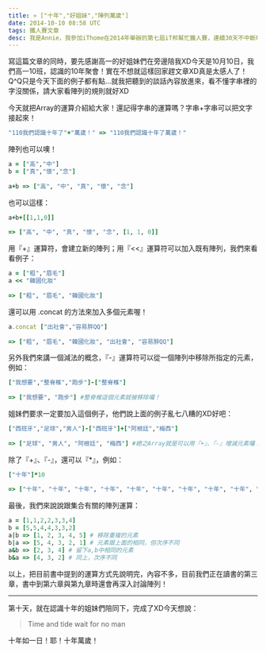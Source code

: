 ```yaml
---
title: » ["十年","好姐妹","陣列萬歲"]
date: 2014-10-10 08:58 UTC
tags: 鐵人賽文章
desc: 我是Annie，我參加iThome在2014年舉辦的第七屆iT邦幫忙鐵人賽，連續30天不中斷地記錄自己學習Ruby的歷程，這一系列30篇文章，推薦給跟我一樣初學Ruby約半年的朋友參考。
---
```


寫這篇文章的同時，要先感謝高一的好姐妹們在旁邊陪我XD今天是10月10日，我們高一10班，認識的10年聚會！實在不想就這樣回家趕文章XD真是太感人了！Q^Q只是今天下面的例子都有點...就我把聽到的談話內容放進來，看不懂字串裡的字沒關係，請大家看陣列的規則就好XD

今天就把Array的運算介紹給大家！還記得字串的運算嗎？字串+字串可以把文字接起來！

~~~ruby
"110我們認識十年了"+"萬歲！" => "110我們認識十年了萬歲！"  
~~~

陣列也可以噢！

~~~ruby
a = ["高","中"]  
b = ["真","懷","念"]  
  
a+b => ["高", "中", "真", "懷", "念"]  
~~~

也可以這樣：

~~~ruby
a+b+[[1,1,0]]  
  
=> ["高", "中", "真", "懷", "念", [1, 1, 0]]  
~~~

用『+』運算符，會建立新的陣列；用『<<』運算符可以加入既有陣列，我們來看看例子：

~~~ruby
a = ["粗","眉毛"]  
a << "韓國化妝"  
  
=> ["粗", "眉毛", "韓國化妝"]  
~~~

還可以用 .concat 的方法來加入多個元素喔！

~~~ruby
a.concat ["出社會","容易胖QQ"]  
  
=> ["粗", "眉毛", "韓國化妝", "出社會", "容易胖QQ"]  
~~~

另外我們來講一個減法的概念，『-』運算符可以從一個陣列中移除所指定的元素，例如：

~~~ruby
["我想要","整脊椎","跑步"]-["整脊椎"]  
  
=> ["我想要", "跑步"] #整脊椎這個元素就被移除囉！  
~~~

姐妹們要求一定要加入這個例子，他們說上面的例子亂七八糟的XD好吧：

~~~ruby
["西班牙","足球","男人"]-["西班牙"]+["阿根廷","梅西"]  
  
=> ["足球", "男人", "阿根廷", "梅西"] #總之Array就是可以用『+』、『-』增減元素囉！  
~~~

除了『+』、『-』，還可以『*』，例如：

~~~ruby
["十年"]*10  
  
=> ["十年", "十年", "十年", "十年", "十年", "十年", "十年", "十年", "十年", "十年"]  
~~~

最後，我們來說說跟集合有關的陣列運算：

~~~ruby
a = [1,1,2,2,3,3,4]  
b = [5,5,4,4,3,3,2]  
a|b => [1, 2, 3, 4, 5] # 移除重複的元素  
b|a => [5, 4, 3, 2, 1] # 元素跟上面的相同，但次序不同  
a&b => [2, 3, 4] # 留下a,b中相同的元素  
b&a => [4, 3, 2] # 同上，次序不同  
~~~

以上，把目前書中提到的運算方式先說明完，內容不多，目前我們正在讀書的第三章，書中到第六章與第九章時還會再深入討論陣列！

---

第十天，就在認識十年的姐妹們陪同下，完成了XD今天想說：

> Time and tide wait for no man

十年如一日！耶！十年萬歲！